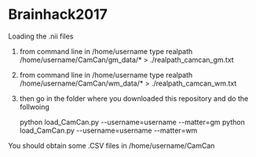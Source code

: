 # Brainhack2017


Loading the .nii files

1. from command line in /home/username
   type realpath /home/username/CamCan/gm_data/* > ./realpath_camcan_gm.txt
   
2. from command line in /home/username
   type realpath /home/username/CamCan/wm_data/* > ./realpath_camcan_wm.txt

3. then go in the folder where you downloaded this repository and do the follwoing

    python load_CamCan.py --username=username --matter=gm
    python load_CamCan.py --username=username --matter=wm
    
You should obtain some .CSV files in /home/username/CamCan
